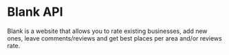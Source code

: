 # Blank API

Blank is a website that allows you to rate existing businesses, add new ones, leave comments/reviews and get best places per area and/or reviews rate.
